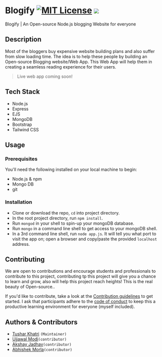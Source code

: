 # Blogify [![MIT License](https://img.shields.io/badge/License-MIT-green.svg)](https://choosealicense.com/licenses/mit/) [![](https://img.shields.io/badge/Node.js-v14.17.5-informational)](https://nodejs.org/gl/blog/release/v14.17.5/)
Blogify | An Open-source Node.js blogging Website for everyone 

## Description

Most of the bloggers buy expensive website building plans and also suffer from slow loading time. 
The idea is to help these people by building an Open-source Blogging website/Web App. This Web App will
help them in creating a seamless reading experience for their users.

> Live web app coming soon!

## Tech Stack

* Node.js
* Express
* EJS
* MongoDB
* Bootstrap
* Tailwind CSS

## Usage

### Prerequisites

You'll need the following installed on your local machine to begin:

* Node.js & npm
* Mongo DB
* git

### Installation

* Clone or download the repo, `cd` into project directory.
* In the root project directory, run `npm install`.
* Run `mongod` in your shell to spin-up your mongoDB database.
* Run `mongo` in a command line shell to get access to your mongoDB shell.
* In a 3rd command line shell, run `node app.js`. It will tell you what port to visit the app on; open a browser and copy/paste the provided `localhost` address.

## Contributing

We are open to contributions and encourage students and professionals to contribute to this project, contributing tp this project will give you a chance to learn and grow, also will help this project reach heights! This is the real beauty of Open-source..

If you'd like to contribute, take a look at the [Contribution guidelines](docs/CONTRIBUTING.md) to get started. I ask that participants adhere to the [code of conduct](docs/CODE_OF_CONDUCT.md) to keep this a productive learning environment for everyone (myself included).

## Authors & Contributors
* [Tushar Khatri](https://github.com/tusharkhatriofficial/) `(Maintainer)`
* [Ujjawal Modi](https://github.com/Ujjawal3/)`(contributor)`
* [Akshay Jadhav](https://github.com/Akshay9607/)`(contributor)`
* [Abhishek Morla](https://github.com/abhishekmorla/)`(contributor)`

